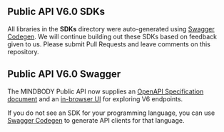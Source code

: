 ## Public API V6.0 SDKs
All libraries in the **SDKs** directory were auto-generated using [Swagger Codegen](https://swagger.io/tools/swagger-codegen/). We will continue building out these SDKs based on feedback given to us. Please submit Pull Requests and leave comments on this repository.

## Public API V6.0 Swagger
The MINDBODY Public API now supplies an [OpenAPI Specification document](https://api.mindbodyonline.com/public/v6/swagger/doc) and an [in-browser UI](https://api.mindbodyonline.com/public/v6/swagger/index) for exploring V6 endpoints.

If you do not see an SDK for your programming language, you can use [Swagger Codegen](https://swagger.io/tools/swagger-codegen/) to generate API clients for that language.